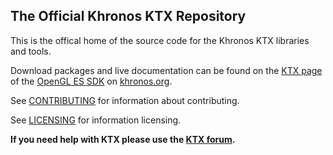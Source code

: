 The Official Khronos KTX Repository
---
This is the offical home of the source code
for the Khronos KTX libraries and tools.

Download packages and live documentation can be
found on the [KTX page](http://www.khronos.org/opengles/sdk/tools/KTX/) of
the [OpenGL ES SDK](http://www.khronos.org/opengles/sdk) on
[khronos.org](http://www.khronos.org).

See [CONTRIBUTING](CONTRIBUTING.md) for information about contributing.

See [LICENSING](LICENSING.md) for information licensing.

**If you need help with KTX please use the [KTX forum](http://www.khronos.org/message_boards/forumdisplay.php/102-KTX-file-format-for-OpenGL-OpenGL-ES-and-WebGL-textures).**

